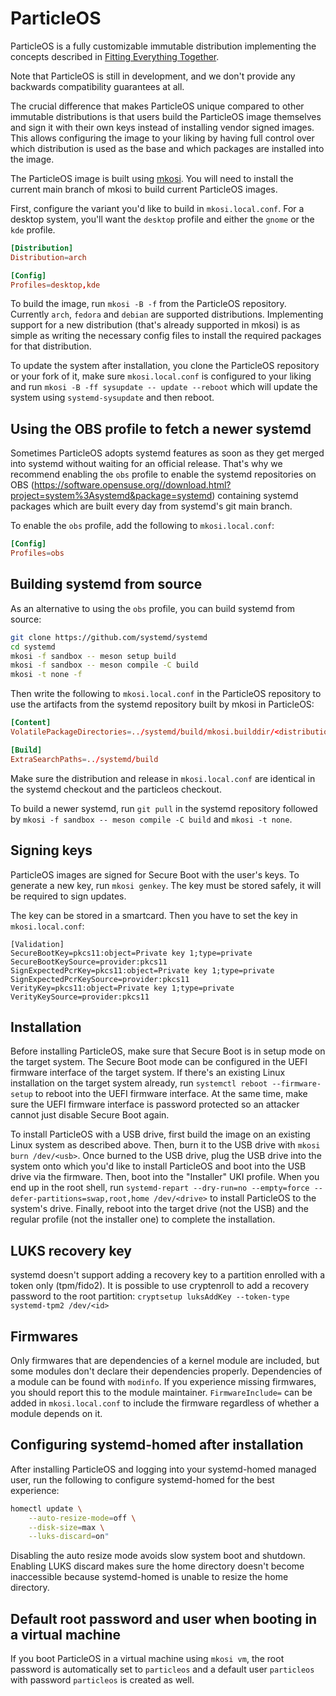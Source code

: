 # ParticleOS

ParticleOS is a fully customizable immutable distribution implementing the
concepts described in
[Fitting Everything Together](https://0pointer.net/blog/fitting-everything-together.html).

Note that ParticleOS is still in development, and we don't provide any backwards
compatibility guarantees at all.

The crucial difference that makes ParticleOS unique compared to other immutable
distributions is that users build the ParticleOS image themselves and sign it
with their own keys instead of installing vendor signed images. This allows
configuring the image to your liking by having full control over which
distribution is used as the base and which packages are installed into the
image.

The ParticleOS image is built using [mkosi](https://github.com/systemd/mkosi).
You will need to install the current main branch of mkosi to build current
ParticleOS images.

First, configure the variant you'd like to build in `mkosi.local.conf`. For a
desktop system, you'll want the `desktop` profile and either the `gnome` or the
`kde` profile.

```conf
[Distribution]
Distribution=arch

[Config]
Profiles=desktop,kde
```

To build the image, run `mkosi -B -f` from the ParticleOS repository. Currently
`arch`, `fedora` and `debian` are supported distributions. Implementing support for a
new distribution (that's already supported in mkosi) is as simple as writing the
necessary config files to install the required packages for that distribution.

To update the system after installation, you clone the ParticleOS repository
or your fork of it, make sure `mkosi.local.conf` is configured to your liking and
run `mkosi -B -ff sysupdate -- update --reboot` which will update the system using
`systemd-sysupdate` and then reboot.

## Using the OBS profile to fetch a newer systemd

Sometimes ParticleOS adopts systemd features as soon as they get merged into
systemd without waiting for an official release. That's why we recommend
enabling the `obs` profile to enable the systemd repositories on OBS
(https://software.opensuse.org//download.html?project=system%3Asystemd&package=systemd)
containing systemd packages which are built every day from systemd's git main
branch.

To enable the `obs` profile, add the following to `mkosi.local.conf`:

```conf
[Config]
Profiles=obs
```

## Building systemd from source

As an alternative to using the `obs` profile, you can build systemd from source:

```sh
git clone https://github.com/systemd/systemd
cd systemd
mkosi -f sandbox -- meson setup build
mkosi -f sandbox -- meson compile -C build
mkosi -t none -f
```

Then write the following to `mkosi.local.conf` in the ParticleOS repository to
use the artifacts from the systemd repository built by mkosi in ParticleOS:

```conf
[Content]
VolatilePackageDirectories=../systemd/build/mkosi.builddir/<distribution>~<release>~<arch>

[Build]
ExtraSearchPaths=../systemd/build
```

Make sure the distribution and release in `mkosi.local.conf` are identical in the
systemd checkout and the particleos checkout.

To build a newer systemd, run `git pull` in the systemd repository followed by
 `mkosi -f sandbox -- meson compile -C build` and `mkosi -t none`.

## Signing keys

ParticleOS images are signed for Secure Boot with the user's keys. To generate a new key,
run `mkosi genkey`. The key must be stored safely, it will be required to sign updates.

The key can be stored in a smartcard. Then you have to set the key in `mkosi.local.conf`:

```
[Validation]
SecureBootKey=pkcs11:object=Private key 1;type=private
SecureBootKeySource=provider:pkcs11
SignExpectedPcrKey=pkcs11:object=Private key 1;type=private
SignExpectedPcrKeySource=provider:pkcs11
VerityKey=pkcs11:object=Private key 1;type=private
VerityKeySource=provider:pkcs11
```

## Installation

Before installing ParticleOS, make sure that Secure Boot is in setup mode on the
target system. The Secure Boot mode can be configured in the UEFI firmware
interface of the target system. If there's an existing Linux installation on the
target system already, run `systemctl reboot --firmware-setup` to reboot into
the UEFI firmware interface. At the same time, make sure the UEFI firmware
interface is password protected so an attacker cannot just disable Secure Boot
again.

To install ParticleOS with a USB drive, first build the image on an existing
Linux system as described above. Then, burn it to the USB drive with
`mkosi burn /dev/<usb>`. Once burned to the USB drive, plug the USB drive into
the system onto which you'd like to install ParticleOS and boot into the USB
drive via the firmware. Then, boot into the "Installer" UKI profile. When you
end up in the root shell, run
`systemd-repart --dry-run=no --empty=force --defer-partitions=swap,root,home /dev/<drive>`
to install ParticleOS to the system's drive. Finally, reboot into the target
drive (not the USB) and the regular profile (not the installer one) to complete
the installation.

## LUKS recovery key

systemd doesn't support adding a recovery key to a partition enrolled with a token
only (tpm/fido2). It is possible to use cryptenroll to add a recovery password
to the root partition: `cryptsetup luksAddKey --token-type systemd-tpm2 /dev/<id>`

## Firmwares

Only firmwares that are dependencies of a kernel module are included, but some
modules don't declare their dependencies properly. Dependencies of a module can be
found with `modinfo`. If you experience missing firmwares, you should report
this to the module maintainer. `FirmwareInclude=` can be added in `mkosi.local.conf`
to include the firmware regardless of whether a module depends on it.

## Configuring systemd-homed after installation

After installing ParticleOS and logging into your systemd-homed managed user,
run the following to configure systemd-homed for the best experience:

```sh
homectl update \
    --auto-resize-mode=off \
    --disk-size=max \
    --luks-discard=on"
```

Disabling the auto resize mode avoids slow system boot and shutdown. Enabling
LUKS discard makes sure the home directory doesn't become inaccessible because
systemd-homed is unable to resize the home directory.

## Default root password and user when booting in a virtual machine

If you boot ParticleOS in a virtual machine using `mkosi vm`, the root password
is automatically set to `particleos` and a default user `particleos` with password
`particleos` is created as well.
